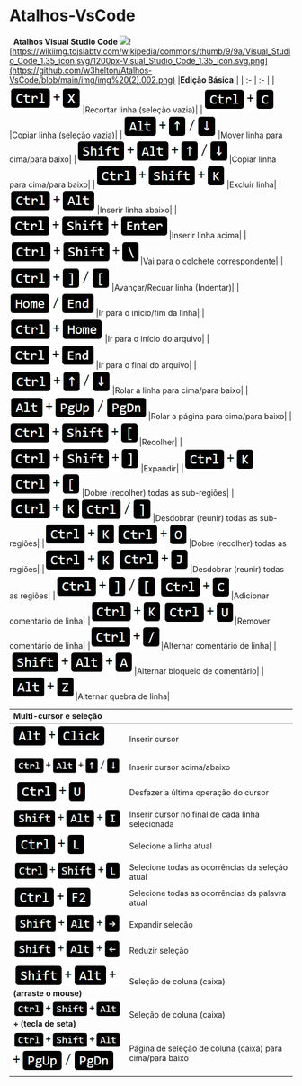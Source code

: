 # Atalhos-VsCode
` `**Atalhos Visual Studio Code**
![](https://github.com/w3helton/Atalhos-VsCode/blob/main/img/img%20(1).png)![https://wikiimg.tojsiabtv.com/wikipedia/commons/thumb/9/9a/Visual_Studio_Code_1.35_icon.svg/1200px-Visual_Studio_Code_1.35_icon.svg.png](https://github.com/w3helton/Atalhos-VsCode/blob/main/img/img%20(2).002.png)
|**Edição Básica**||
| :- | :- |
|![](https://github.com/w3helton/Atalhos-VsCode/blob/main/img/img%20(3).png)|Recortar linha (seleção vazia)|
|![](https://github.com/w3helton/Atalhos-VsCode/blob/main/img/img%20(4).png)|Copiar linha (seleção vazia)|
|![](https://github.com/w3helton/Atalhos-VsCode/blob/main/img/img%20(5).png)|Mover linha para cima/para baixo|
|![](https://github.com/w3helton/Atalhos-VsCode/blob/main/img/img%20(6).png)|Copiar linha para cima/para baixo|
|![](https://github.com/w3helton/Atalhos-VsCode/blob/main/img/img%20(7).png)|Excluir linha|
|![](https://github.com/w3helton/Atalhos-VsCode/blob/main/img/img%20(8).png)|Inserir linha abaixo|
|![](https://github.com/w3helton/Atalhos-VsCode/blob/main/img/img%20(9).png)|Inserir linha acima|
|![](https://github.com/w3helton/Atalhos-VsCode/blob/main/img/img%20(10).png)|Vai para o colchete correspondente|
|![](https://github.com/w3helton/Atalhos-VsCode/blob/main/img/img%20(11).png)|Avançar/Recuar linha (Indentar)|
|![](https://github.com/w3helton/Atalhos-VsCode/blob/main/img/img%20(12).png)|Ir para o início/fim da linha|
|![](https://github.com/w3helton/Atalhos-VsCode/blob/main/img/img%20(13).png)|Ir para o início do arquivo|
|![](https://github.com/w3helton/Atalhos-VsCode/blob/main/img/img%20(14).png)|Ir para o final do arquivo|
|![](https://github.com/w3helton/Atalhos-VsCode/blob/main/img/img%20(15).png)|Rolar a linha para cima/para baixo|
|![](https://github.com/w3helton/Atalhos-VsCode/blob/main/img/img%20(16).png)|Rolar a página para cima/para baixo|
|![](https://github.com/w3helton/Atalhos-VsCode/blob/main/img/img%20(17).png)|Recolher|
|![](https://github.com/w3helton/Atalhos-VsCode/blob/main/img/img%20(18).png)|Expandir|
|![](https://github.com/w3helton/Atalhos-VsCode/blob/main/img/img%20(19).png)![](https://github.com/w3helton/Atalhos-VsCode/blob/main/img/img%20(20).png)|Dobre (recolher) todas as sub-regiões|
|![](https://github.com/w3helton/Atalhos-VsCode/blob/main/img/img%20(19).png)![](https://github.com/w3helton/Atalhos-VsCode/blob/main/img/img%20(21).png)|Desdobrar (reunir) todas as sub-regiões|
|![](https://github.com/w3helton/Atalhos-VsCode/blob/main/img/img%20(19).png)![](https://github.com/w3helton/Atalhos-VsCode/blob/main/img/img%20(22).png)|Dobre (recolher) todas as regiões|
|![](https://github.com/w3helton/Atalhos-VsCode/blob/main/img/img%20(19).png) ![](https://github.com/w3helton/Atalhos-VsCode/blob/main/img/img%20(23).png)|Desdobrar (reunir) todas as regiões|
|![](https://github.com/w3helton/Atalhos-VsCode/blob/main/img/img%20(11).png) ![](https://github.com/w3helton/Atalhos-VsCode/blob/main/img/img%20(24).png)|Adicionar comentário de linha|
|![](https://github.com/w3helton/Atalhos-VsCode/blob/main/img/img%20(19).png) ![](https://github.com/w3helton/Atalhos-VsCode/blob/main/img/img%20(25).png)|Remover comentário de linha|
|![](https://github.com/w3helton/Atalhos-VsCode/blob/main/img/img%20(26).png)|Alternar comentário de linha|
|![](https://github.com/w3helton/Atalhos-VsCode/blob/main/img/img%20(27).png)|Alternar bloqueio de comentário|
|![](https://github.com/w3helton/Atalhos-VsCode/blob/main/img/img%20(28).png)|Alternar quebra de linha|


|**Multi-cursor e seleção**||
| :- | :- |
|![](https://github.com/w3helton/Atalhos-VsCode/blob/main/img/img%20(29).png)|Inserir cursor|
|![](https://github.com/w3helton/Atalhos-VsCode/blob/main/img/img%20(30).png)|Inserir cursor acima/abaixo|
|![](https://github.com/w3helton/Atalhos-VsCode/blob/main/img/img%20(31).png)|Desfazer a última operação do cursor|
|![](https://github.com/w3helton/Atalhos-VsCode/blob/main/img/img%20(32).png)|Inserir cursor no final de cada linha selecionada|
|![](https://github.com/w3helton/Atalhos-VsCode/blob/main/img/img%20(33).png)|Selecione a linha atual|
|![](https://github.com/w3helton/Atalhos-VsCode/blob/main/img/img%20(34).png)|Selecione todas as ocorrências da seleção atual|
|![](https://github.com/w3helton/Atalhos-VsCode/blob/main/img/img%20(35).png)|Selecione todas as ocorrências da palavra atual|
|![](https://github.com/w3helton/Atalhos-VsCode/blob/main/img/img%20(36).png)|Expandir seleção|
|![](https://github.com/w3helton/Atalhos-VsCode/blob/main/img/img%20(37).png)|Reduzir seleção|
|![](https://github.com/w3helton/Atalhos-VsCode/blob/main/img/img%20(38).png)<br>**(arraste o mouse)**|Seleção de coluna (caixa)|
|![](https://github.com/w3helton/Atalhos-VsCode/blob/main/img/img%20(39).png)<br>**+ (tecla de seta)**|Seleção de coluna (caixa)|
|![](https://github.com/w3helton/Atalhos-VsCode/blob/main/img/img%20(39).png)<br>![](https://github.com/w3helton/Atalhos-VsCode/blob/main/img/img%20(40).png)|Página de seleção de coluna (caixa) para cima/para baixo|

